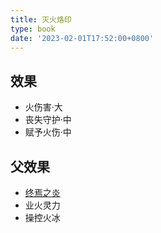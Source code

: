 ```yaml
---
title: 灭火烙印
type: book
date: '2023-02-01T17:52:00+0800'
---
```


## 效果

* 火伤害·大
* 丧失守护·中
* 赋予火伤·中

## 父效果

* [终焉之炎](/docs/效果/终焉之炎)
* 业火灵力
* 操控火冰